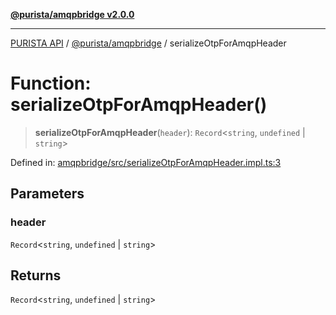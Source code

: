 [**@purista/amqpbridge v2.0.0**](../README.md)

***

[PURISTA API](../../../packages.md) / [@purista/amqpbridge](../README.md) / serializeOtpForAmqpHeader

# Function: serializeOtpForAmqpHeader()

> **serializeOtpForAmqpHeader**(`header`): `Record`\<`string`, `undefined` \| `string`\>

Defined in: [amqpbridge/src/serializeOtpForAmqpHeader.impl.ts:3](https://github.com/puristajs/purista/blob/master/packages/amqpbridge/src/serializeOtpForAmqpHeader.impl.ts#L3)

## Parameters

### header

`Record`\<`string`, `undefined` \| `string`\>

## Returns

`Record`\<`string`, `undefined` \| `string`\>
